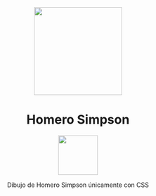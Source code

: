 <!DOCTYPE html>
<html>
<head>
</head>
<body>
	<div align="center">
		<img src="https://cdn.icon-icons.com/icons2/2107/PNG/512/file_type_css_icon_130661.png" style="width: 200px;">
		<h1>Homero Simpson</h1>
	</div>
	<div align="center">
          <div align="center">
		     <img src="https://icons.iconarchive.com/icons/jonathan-rey/simpsons/256/Homer-Simpson-03-Beer-icon.png" style="width: 90px;">
	     </div>
		<p>Dibujo de Homero Simpson únicamente con CSS</p>
	</div>
</body>
</html>